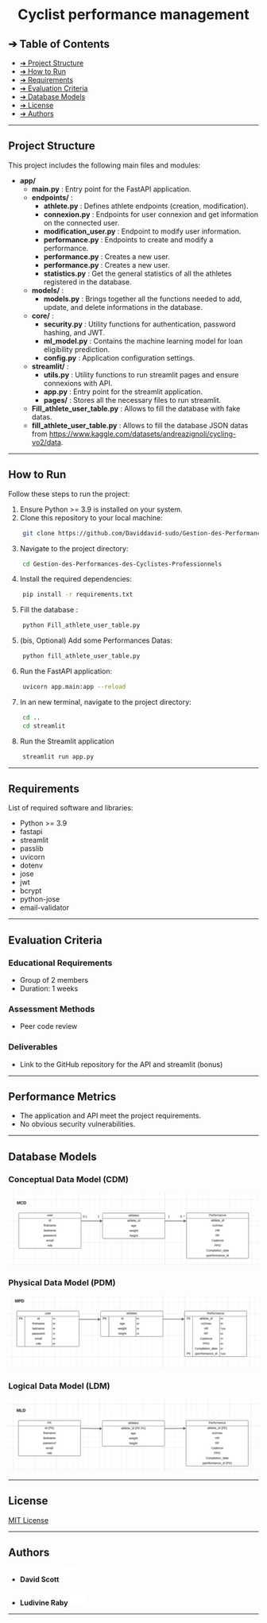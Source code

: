 

# <p align="center">Cyclist performance management</p>

<!-- <p align="center">
    <img src="images/page.png" alt="Welcome" >
</p> -->

## ➔ Table of Contents

* [➔ Project Structure](#-project-structure)
* [➔ How to Run](#-how-to-run)
* [➔ Requirements](#-requirements)
* [➔ Evaluation Criteria](#-evaluation-criteria)
* [➔ Database Models](#-database-models)
* [➔ License](#-license)
* [➔ Authors](#-authors)

---

## Project Structure

This project includes the following main files and modules:

- **app/**
    - **main.py** : Entry point for the FastAPI application.
    - **endpoints/** :
        - **athlete.py** : Defines athlete endpoints (creation, modification).
        - **connexion.py** : Endpoints for user connexion and get information on the connected user.
        - **modification_user.py** : Endpoint to modify user information.
        - **performance.py** : Endpoints to create and modify a performance.
        - **performance.py** : Creates a new user.
        - **performance.py** : Creates a new user.
        - **statistics.py** : Get the general statistics of all the athletes registered in the database.
    - **models/** :
        - **models.py** : Brings together all the functions needed to add, update, and delete informations in the database.
    - **core/** :
        - **security.py** : Utility functions for authentication, password hashing, and JWT.
        - **ml_model.py** : Contains the machine learning model for loan eligibility prediction.
        - **config.py** : Application configuration settings.
    - **streamlit/** :
        - **utils.py** : Utility functions to run streamlit pages and ensure connexions with API.
        - **app.py** : Entry point for the streamlit application.
        - **pages/** : Stores all the necessary files to run streamlit.
    - **Fill_athlete_user_table.py** : Allows to fill the database with fake datas.
    - **fill_athlete_user_table.py** : Allows to fill the database JSON datas from https://www.kaggle.com/datasets/andreazignoli/cycling-vo2/data.

---

## How to Run

Follow these steps to run the project:

1. Ensure Python >= 3.9 is installed on your system.
2. Clone this repository to your local machine:

```bash
    git clone https://github.com/Daviddavid-sudo/Gestion-des-Performances-des-Cyclistes-Professionnels.git
```
3. Navigate to the project directory:

```bash
    cd Gestion-des-Performances-des-Cyclistes-Professionnels
```
4. Install the required dependencies:

```bash
    pip install -r requirements.txt
```
5. Fill the database :

```bash
    python Fill_athlete_user_table.py
```
5. (bis, Optional) Add some Performances Datas:

```bash
    python fill_athlete_user_table.py
```
6. Run the FastAPI application:

```bash
    uvicorn app.main:app --reload
```
7. In an new terminal, navigate to the project directory:

```bash
    cd ..
    cd streamlit
```
8. Run the Streamlit application

```bash
    streamlit run app.py
```
---

## Requirements

List of required software and libraries:

- Python >= 3.9
- fastapi
- streamlit
- passlib
- uvicorn
- dotenv
- jose
- jwt
- bcrypt
- python-jose
- email-validator

---

## Evaluation Criteria

### Educational Requirements
- Group of 2 members
- Duration: 1 weeks

### Assessment Methods
- Peer code review

### Deliverables
- Link to the GitHub repository for the API and streamlit (bonus)

---

## Performance Metrics

- The application and API meet the project requirements.
- No obvious security vulnerabilities.

---

## Database Models

### Conceptual Data Model (CDM)

<p align="center">
    <img src="images/MCD.png" alt="Conceptual Data Model">
</p>

### Physical Data Model (PDM)

<p align="center">
    <img src="images/MPD.png" alt="Physical Data Model">
</p>

### Logical Data Model (LDM)

<p align="center">
    <img src="images/MLD.png" alt="Logical Data Model">
</p>

---

## License

[MIT License](LICENSE)

---

## Authors

- **David Scott**
  <a href="https://github.com/Daviddavid-sudo" target="_blank">
      <img loading="lazy" src="images/github-mark.png" width="30" height="30" alt="GitHub Logo">
  </a>

- **Ludivine Raby**
  <a href="https://github.com/ludivineRB" target="_blank">
      <img loading="lazy" src="images/github-mark.png" width="30" height="30" alt="GitHub Logo">
  </a>

---